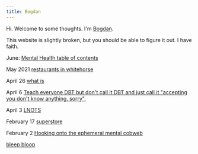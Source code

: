 ```yaml
---
title: Bogdan
---
```


Hi. Welcome to some thoughts. I'm [Bogdan](Bogdan.md). 
 
This website is slightly broken, but you should be able to figure it out. I have faith. 

June: [Mental Health table of contents](Mental%20Health%20table%20of%20contents.md)

May 2021 [restaurants in whitehorse](restaurants%20in%20whitehorse.md)

April 26 [what is](what%20is.md)

April 6 [Teach everyone DBT but don't call it DBT and just call it "accepting you don't know anything, sorry".](Teach%20everyone%20DBT%20but%20don't%20call%20it%20DBT%20and%20just%20call%20it%20"accepting%20you%20don't%20know%20anything,%20sorry"..md)

April 3 [LNOTS](LNOTS.md)

February 17 [superstore](superstore.md)

February 2 [Hooking onto the ephemeral mental cobweb](Hooking%20onto%20the%20ephemeral%20mental%20cobweb.md)



[bleep bloop](bleep%20bloop)

